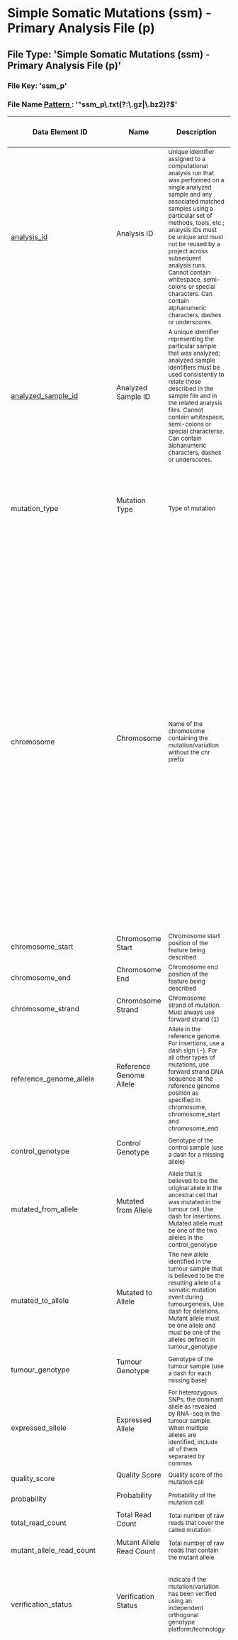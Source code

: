 <h1 class="title">
 Simple Somatic Mutations (ssm) - Primary Analysis File (p)
</h1>
<div id="content-group" class="content-group row nested " style="width:100%">
 <div id="content-group-inner" class="content-group-inner inner">
  <div id="content-region" class="content-region row nested">
   <div id="content-region-inner" class="content-region-inner inner">
    <a name="main-content-area" id="main-content-area">
    </a>
    <div id="content-inner" class="content-inner block">
     <div id="content-inner-inner" class="content-inner-inner inner">
      <div id="content-content" class="content-content">
       <div id="node-6286" class="node odd full-node node-type-book">
        <div class="inner">
         <div class="content clearfix">
          <div class="file-spec">
           <h2>
            <a name="Simple Somatic Mutations ssm - Primary Analysis File p">
            </a>
            File Type: &#39;Simple Somatic Mutations (ssm) - Primary Analysis File (p)&#39;
           </h2>
           <h3>
            File Key: &#39;ssm_p&#39;
           </h3>
           <h3>
            File Name
            <a href="http://docs.oracle.com/javase/6/docs/api/java/util/regex/Pattern.html#sum" target="_blank">
             Pattern
            </a>
            : &#39;^ssm_p\.txt(?:\.gz|\.bz2)?$&#39;
           </h3>
           <div class="preamble">
           </div>
           <table class="table table-condensed table-hover sortable">
            <thead>
             <tr>
              <th sortkey="0" value="Data Element ID">
               Data Element ID
              </th>
              <th sortkey="1" value="Name">
               Name
              </th>
              <th sortkey="2" value="Description">
               Description
              </th>
              <th sortkey="3" value="Data Type">
               Data Type
              </th>
              <th sortkey="4" value="CV Codes">
               CV Codes
              </th>
              <th sortkey="5" value="Required?">
               Required?
              </th>
              <th sortkey="6" value="N/A Code Valid?">
               N/A Code Valid?
              </th>
              <th sortkey="7" value="Controlled Access?">
               Controlled Access?
              </th>
              <th sortkey="8" value="Regexp">
               Regexp
              </th>
              <th sortkey="9" value="Example">
               Example
              </th>
             </tr>
            </thead>
            <tbody>
             <tr class="identifier-element success pbi-avoid">
              <td class="element-name" value="analysis_id">
               <a href="#ssm_p">
                analysis_id
               </a>
              </td>
              <td class="element-display-name" value="Analysis ID&lt;/p&gt;
&lt;p&gt;">
               Analysis ID
               <p>
               </p>
              </td>
              <td class="element-description" value="Unique identifier assigned to a computational analysis run that was performed on a single analyzed sample and any associated matched samples using a particular set of methods, tools, etc.; analysis IDs must be unique and must not be reused by a project across subsequent analysis runs. Cannot contain whitespace, semi-colons or special characters. Can contain alphanumeric characters, dashes or underscores.">
               <small>
                Unique identifier assigned to a computational analysis run that was performed on a single analyzed sample and any associated matched samples using a particular set of methods, tools, etc.; analysis IDs must be unique and must not be reused by a project across subsequent analysis runs. Cannot contain whitespace, semi-colons or special characters. Can contain alphanumeric characters, dashes or underscores.
               </small>
              </td>
              <td class="datatype text" value="TEXT">
               TEXT
              </td>
              <td class="codes na" value="N/A">
               N/A
              </td>
              <td class="bool istrue" value="Required">
               <span title="Data element requires a value" class="label label-success">
                Required
               </span>
              </td>
              <td class="bool isfalse" value="N/A Invalid">
               <span title="INVALID if value set to codes -888 (N/A) or -777 (Verified Unknown)" class="label label-important">
                N/A Invalid
               </span>
              </td>
              <td class="bool isfalse" value="Open Access">
               <span title="Open access data element" class="label label-success">
                Open Access
               </span>
              </td>
              <td class="element-regexp" value="^([\w+\-\_]+)$">
               <small>
                ^([\w+\-\_]+)$
               </small>
              </td>
              <td class="element-example" value="hnc_12 CCG_34_94583 BRCA47832-3239">
               <small>
                <ul>
                 <li>
                  hnc_12
                 </li>
                 <li>
                  CCG_34_94583
                 </li>
                 <li>
                  BRCA47832-3239
                 </li>
                </ul>
                <p>
                </p>
               </small>
              </td>
             </tr>
             <tr class="identifier-element success pbi-avoid">
              <td class="element-name" value="analyzed_sample_id">
               <a href="#sample">
                analyzed_sample_id
               </a>
              </td>
              <td class="element-display-name" value="Analyzed Sample ID&lt;/p&gt;
&lt;p&gt;">
               Analyzed Sample ID
               <p>
               </p>
              </td>
              <td class="element-description" value="A unique identifier representing the particular sample that was analyzed; analyzed sample identifiers must be used consistently to relate those described in the sample file and in the related analysis files. Cannot contain whitespace, semi-colons or special characterse. Can contain alphanumeric characters, dashes or underscores.">
               <small>
                A unique identifier representing the particular sample that was analyzed; analyzed sample identifiers must be used consistently to relate those described in the sample file and in the related analysis files. Cannot contain whitespace, semi-colons or special characterse. Can contain alphanumeric characters, dashes or underscores.
               </small>
              </td>
              <td class="datatype text" value="TEXT">
               TEXT
              </td>
              <td class="codes na" value="N/A">
               N/A
              </td>
              <td class="bool istrue" value="Required">
               <span title="Data element requires a value" class="label label-success">
                Required
               </span>
              </td>
              <td class="bool isfalse" value="N/A Invalid">
               <span title="INVALID if value set to codes -888 (N/A) or -777 (Verified Unknown)" class="label label-important">
                N/A Invalid
               </span>
              </td>
              <td class="bool isfalse" value="Open Access">
               <span title="Open access data element" class="label label-success">
                Open Access
               </span>
              </td>
              <td class="element-regexp" value="^([\w+\-\_]+)$">
               <small>
                ^([\w+\-\_]+)$
               </small>
              </td>
              <td class="element-example" value="hnc_12 CCG_34_94583 BRCA47832-3239">
               <small>
                <ul>
                 <li>
                  hnc_12
                 </li>
                 <li>
                  CCG_34_94583
                 </li>
                 <li>
                  BRCA47832-3239
                 </li>
                </ul>
                <p>
                </p>
               </small>
              </td>
             </tr>
             <tr class="required-element info pbi-avoid">
              <td class="element-name" value="mutation_type">
               mutation_type
              </td>
              <td class="element-display-name" value="Mutation Type&lt;/p&gt;
&lt;p&gt;">
               Mutation Type
               <p>
               </p>
              </td>
              <td class="element-description" value="Type of mutation">
               <small>
                Type of mutation
               </small>
              </td>
              <td class="datatype cv" value="CV">
               CV
              </td>
              <td class="codes inplace" value="[ssm_p.0.mutation_type.v1]1single base substitution2insertion of &lt;=200bp3deletion of &lt;=200bp4multiple base substitution (&gt;=2bp and &lt;=200bp)">
               <div class="link">
                <small>
                 [
                 <a href="#ssm_p.0.mutation_type.v1">
                  ssm_p.0.mutation_type.v1
                 </a>
                 ]
                </small>
               </div>
               <div class="list">
                <dl class="codes-list" title="ssm_p.0.mutation_type.v1">
                 <dt>
                  <small>
                   1
                  </small>
                 </dt>
                 <dd>
                  <small>
                   single base substitution
                  </small>
                 </dd>
                 <dt>
                  <small>
                   2
                  </small>
                 </dt>
                 <dd>
                  <small>
                   insertion of &lt;=200bp
                  </small>
                 </dd>
                 <dt>
                  <small>
                   3
                  </small>
                 </dt>
                 <dd>
                  <small>
                   deletion of &lt;=200bp
                  </small>
                 </dd>
                 <dt>
                  <small>
                   4
                  </small>
                 </dt>
                 <dd>
                  <small>
                   multiple base substitution (&gt;=2bp and &lt;=200bp)
                  </small>
                 </dd>
                </dl>
               </div>
              </td>
              <td class="bool istrue" value="Required">
               <span title="Data element requires a value" class="label label-success">
                Required
               </span>
              </td>
              <td class="bool isfalse" value="N/A Invalid">
               <span title="INVALID if value set to codes -888 (N/A) or -777 (Verified Unknown)" class="label label-important">
                N/A Invalid
               </span>
              </td>
              <td class="bool isfalse" value="Open Access">
               <span title="Open access data element" class="label label-success">
                Open Access
               </span>
              </td>
              <td class="element-regexp" value="">
               <small>
               </small>
              </td>
              <td class="element-example" value="">
               <small>
                <ul>
                </ul>
                <p>
                </p>
               </small>
              </td>
             </tr>
             <tr class="required-element info pbi-avoid">
              <td class="element-name" value="chromosome">
               chromosome
              </td>
              <td class="element-display-name" value="Chromosome&lt;/p&gt;
&lt;p&gt;">
               Chromosome
               <p>
               </p>
              </td>
              <td class="element-description" value="Name of the chromosome containing the mutation/variation without the chr prefix">
               <small>
                Name of the chromosome containing the mutation/variation without the chr prefix
               </small>
              </td>
              <td class="datatype cv" value="CV">
               CV
              </td>
              <td class="codes appendix" value="[GLOBAL.0.chromosome.v3]YYXXMTMT1122334455667788991010111112121313141415151616171718181919202021212222">
               <div class="link">
                <small>
                 [
                 <a href="#GLOBAL.0.chromosome.v3">
                  GLOBAL.0.chromosome.v3
                 </a>
                 ]
                </small>
               </div>
               <div class="list">
                <dl class="codes-list" title="GLOBAL.0.chromosome.v3">
                 <dt>
                  <small>
                   Y
                  </small>
                 </dt>
                 <dd>
                  <small>
                   Y
                  </small>
                 </dd>
                 <dt>
                  <small>
                   X
                  </small>
                 </dt>
                 <dd>
                  <small>
                   X
                  </small>
                 </dd>
                 <dt>
                  <small>
                   MT
                  </small>
                 </dt>
                 <dd>
                  <small>
                   MT
                  </small>
                 </dd>
                 <dt>
                  <small>
                   1
                  </small>
                 </dt>
                 <dd>
                  <small>
                   1
                  </small>
                 </dd>
                 <dt>
                  <small>
                   2
                  </small>
                 </dt>
                 <dd>
                  <small>
                   2
                  </small>
                 </dd>
                 <dt>
                  <small>
                   3
                  </small>
                 </dt>
                 <dd>
                  <small>
                   3
                  </small>
                 </dd>
                 <dt>
                  <small>
                   4
                  </small>
                 </dt>
                 <dd>
                  <small>
                   4
                  </small>
                 </dd>
                 <dt>
                  <small>
                   5
                  </small>
                 </dt>
                 <dd>
                  <small>
                   5
                  </small>
                 </dd>
                 <dt>
                  <small>
                   6
                  </small>
                 </dt>
                 <dd>
                  <small>
                   6
                  </small>
                 </dd>
                 <dt>
                  <small>
                   7
                  </small>
                 </dt>
                 <dd>
                  <small>
                   7
                  </small>
                 </dd>
                 <dt>
                  <small>
                   8
                  </small>
                 </dt>
                 <dd>
                  <small>
                   8
                  </small>
                 </dd>
                 <dt>
                  <small>
                   9
                  </small>
                 </dt>
                 <dd>
                  <small>
                   9
                  </small>
                 </dd>
                 <dt>
                  <small>
                   10
                  </small>
                 </dt>
                 <dd>
                  <small>
                   10
                  </small>
                 </dd>
                 <dt>
                  <small>
                   11
                  </small>
                 </dt>
                 <dd>
                  <small>
                   11
                  </small>
                 </dd>
                 <dt>
                  <small>
                   12
                  </small>
                 </dt>
                 <dd>
                  <small>
                   12
                  </small>
                 </dd>
                 <dt>
                  <small>
                   13
                  </small>
                 </dt>
                 <dd>
                  <small>
                   13
                  </small>
                 </dd>
                 <dt>
                  <small>
                   14
                  </small>
                 </dt>
                 <dd>
                  <small>
                   14
                  </small>
                 </dd>
                 <dt>
                  <small>
                   15
                  </small>
                 </dt>
                 <dd>
                  <small>
                   15
                  </small>
                 </dd>
                 <dt>
                  <small>
                   16
                  </small>
                 </dt>
                 <dd>
                  <small>
                   16
                  </small>
                 </dd>
                 <dt>
                  <small>
                   17
                  </small>
                 </dt>
                 <dd>
                  <small>
                   17
                  </small>
                 </dd>
                 <dt>
                  <small>
                   18
                  </small>
                 </dt>
                 <dd>
                  <small>
                   18
                  </small>
                 </dd>
                 <dt>
                  <small>
                   19
                  </small>
                 </dt>
                 <dd>
                  <small>
                   19
                  </small>
                 </dd>
                 <dt>
                  <small>
                   20
                  </small>
                 </dt>
                 <dd>
                  <small>
                   20
                  </small>
                 </dd>
                 <dt>
                  <small>
                   21
                  </small>
                 </dt>
                 <dd>
                  <small>
                   21
                  </small>
                 </dd>
                 <dt>
                  <small>
                   22
                  </small>
                 </dt>
                 <dd>
                  <small>
                   22
                  </small>
                 </dd>
                </dl>
               </div>
              </td>
              <td class="bool istrue" value="Required">
               <span title="Data element requires a value" class="label label-success">
                Required
               </span>
              </td>
              <td class="bool isfalse" value="N/A Invalid">
               <span title="INVALID if value set to codes -888 (N/A) or -777 (Verified Unknown)" class="label label-important">
                N/A Invalid
               </span>
              </td>
              <td class="bool isfalse" value="Open Access">
               <span title="Open access data element" class="label label-success">
                Open Access
               </span>
              </td>
              <td class="element-regexp" value="">
               <small>
               </small>
              </td>
              <td class="element-example" value="">
               <small>
                <ul>
                </ul>
                <p>
                </p>
               </small>
              </td>
             </tr>
             <tr class="required-element info pbi-avoid">
              <td class="element-name" value="chromosome_start">
               chromosome_start
              </td>
              <td class="element-display-name" value="Chromosome Start&lt;/p&gt;
&lt;p&gt;">
               Chromosome Start
               <p>
               </p>
              </td>
              <td class="element-description" value="Chromosome start position of the feature being described">
               <small>
                Chromosome start position of the feature being described
               </small>
              </td>
              <td class="datatype integer" value="INTEGER">
               INTEGER
              </td>
              <td class="codes na" value="N/A">
               N/A
              </td>
              <td class="bool istrue" value="Required">
               <span title="Data element requires a value" class="label label-success">
                Required
               </span>
              </td>
              <td class="bool isfalse" value="N/A Invalid">
               <span title="INVALID if value set to codes -888 (N/A) or -777 (Verified Unknown)" class="label label-important">
                N/A Invalid
               </span>
              </td>
              <td class="bool isfalse" value="Open Access">
               <span title="Open access data element" class="label label-success">
                Open Access
               </span>
              </td>
              <td class="element-regexp" value="^(\d+)$">
               <small>
                ^(\d+)$
               </small>
              </td>
              <td class="element-example" value="405343492">
               <small>
                <ul>
                 <li>
                  405343492
                 </li>
                </ul>
                <p>
                </p>
               </small>
              </td>
             </tr>
             <tr class="required-element info pbi-avoid">
              <td class="element-name" value="chromosome_end">
               chromosome_end
              </td>
              <td class="element-display-name" value="Chromosome End&lt;/p&gt;
&lt;p&gt;">
               Chromosome End
               <p>
               </p>
              </td>
              <td class="element-description" value="Chromosome end position of the feature being described">
               <small>
                Chromosome end position of the feature being described
               </small>
              </td>
              <td class="datatype integer" value="INTEGER">
               INTEGER
              </td>
              <td class="codes na" value="N/A">
               N/A
              </td>
              <td class="bool istrue" value="Required">
               <span title="Data element requires a value" class="label label-success">
                Required
               </span>
              </td>
              <td class="bool isfalse" value="N/A Invalid">
               <span title="INVALID if value set to codes -888 (N/A) or -777 (Verified Unknown)" class="label label-important">
                N/A Invalid
               </span>
              </td>
              <td class="bool isfalse" value="Open Access">
               <span title="Open access data element" class="label label-success">
                Open Access
               </span>
              </td>
              <td class="element-regexp" value="^(\d+)$">
               <small>
                ^(\d+)$
               </small>
              </td>
              <td class="element-example" value="405343499">
               <small>
                <ul>
                 <li>
                  405343499
                 </li>
                </ul>
                <p>
                </p>
               </small>
              </td>
             </tr>
             <tr class="required-element info pbi-avoid">
              <td class="element-name" value="chromosome_strand">
               chromosome_strand
              </td>
              <td class="element-display-name" value="Chromosome Strand&lt;/p&gt;
&lt;p&gt;">
               Chromosome Strand
               <p>
               </p>
              </td>
              <td class="element-description" value="Chromosome strand of mutation. Must always use forward strand (1)">
               <small>
                Chromosome strand of mutation. Must always use forward strand (1)
               </small>
              </td>
              <td class="datatype integer" value="INTEGER">
               INTEGER
              </td>
              <td class="codes na" value="N/A">
               N/A
              </td>
              <td class="bool istrue" value="Required">
               <span title="Data element requires a value" class="label label-success">
                Required
               </span>
              </td>
              <td class="bool isfalse" value="N/A Invalid">
               <span title="INVALID if value set to codes -888 (N/A) or -777 (Verified Unknown)" class="label label-important">
                N/A Invalid
               </span>
              </td>
              <td class="bool isfalse" value="Open Access">
               <span title="Open access data element" class="label label-success">
                Open Access
               </span>
              </td>
              <td class="element-regexp" value="^(1)$">
               <small>
                ^(1)$
               </small>
              </td>
              <td class="element-example" value="1">
               <small>
                <ul>
                 <li>
                  1
                 </li>
                </ul>
                <p>
                </p>
               </small>
              </td>
             </tr>
             <tr class="required-element info pbi-avoid">
              <td class="element-name" value="reference_genome_allele">
               reference_genome_allele
              </td>
              <td class="element-display-name" value="Reference Genome Allele&lt;/p&gt;
&lt;p&gt;">
               Reference Genome Allele
               <p>
               </p>
              </td>
              <td class="element-description" value="Allele in the reference genome. For insertions, use a dash sign (-). For all other types of mutations, use forward strand DNA sequence at the reference genome position as specified in chromosome, chromosome_start and chromosome_end">
               <small>
                Allele in the reference genome. For insertions, use a dash sign (-). For all other types of mutations, use forward strand DNA sequence at the reference genome position as specified in chromosome, chromosome_start and chromosome_end
               </small>
              </td>
              <td class="datatype text" value="TEXT">
               TEXT
              </td>
              <td class="codes na" value="N/A">
               N/A
              </td>
              <td class="bool istrue" value="Required">
               <span title="Data element requires a value" class="label label-success">
                Required
               </span>
              </td>
              <td class="bool isfalse" value="N/A Invalid">
               <span title="INVALID if value set to codes -888 (N/A) or -777 (Verified Unknown)" class="label label-important">
                N/A Invalid
               </span>
              </td>
              <td class="bool isfalse" value="Open Access">
               <span title="Open access data element" class="label label-success">
                Open Access
               </span>
              </td>
              <td class="element-regexp" value="(?iu)^([ATGC\-]+$){1,200}">
               <small>
                (?iu)^([ATGC\-]+$){1,200}
               </small>
              </td>
              <td class="element-example" value="GA - TCTT">
               <small>
                <ul>
                 <li>
                  GA
                 </li>
                 <li>
                  -
                 </li>
                 <li>
                  TCTT
                 </li>
                </ul>
                <p>
                </p>
               </small>
              </td>
             </tr>
             <tr class="required-element info pbi-avoid">
              <td class="element-name" value="control_genotype">
               control_genotype
              </td>
              <td class="element-display-name" value="Control Genotype&lt;/p&gt;
&lt;p&gt;">
               Control Genotype
               <p>
               </p>
              </td>
              <td class="element-description" value="Genotype of the control sample (use a dash for a missing allele)">
               <small>
                Genotype of the control sample (use a dash for a missing allele)
               </small>
              </td>
              <td class="datatype text" value="TEXT">
               TEXT
              </td>
              <td class="codes na" value="N/A">
               N/A
              </td>
              <td class="bool istrue" value="Required">
               <span title="Data element requires a value" class="label label-success">
                Required
               </span>
              </td>
              <td class="bool isfalse" value="N/A Invalid">
               <span title="INVALID if value set to codes -888 (N/A) or -777 (Verified Unknown)" class="label label-important">
                N/A Invalid
               </span>
              </td>
              <td class="bool istrue" value="Controlled">
               <span title="Controlled access data element" class="label label-important">
                Controlled
               </span>
              </td>
              <td class="element-regexp" value="(?iu)^([ATGC\-]+/[ATGC\-]+)$">
               <small>
                (?iu)^([ATGC\-]+/[ATGC\-]+)$
               </small>
              </td>
              <td class="element-example" value="GA/GA -/- TCTT/TCTT">
               <small>
                <ul>
                 <li>
                  GA/GA
                 </li>
                 <li>
                  -/-
                 </li>
                 <li>
                  TCTT/TCTT
                 </li>
                </ul>
                <p>
                </p>
               </small>
              </td>
             </tr>
             <tr class="required-element info pbi-avoid">
              <td class="element-name" value="mutated_from_allele">
               mutated_from_allele
              </td>
              <td class="element-display-name" value="Mutated from Allele&lt;/p&gt;
&lt;p&gt;">
               Mutated from Allele
               <p>
               </p>
              </td>
              <td class="element-description" value="Allele that is believed to be the original allele in the ancestral cell that was mutated in the tumour cell. Use dash for insertions. Mutated allele must be one of the two alleles in the control_genotype">
               <small>
                Allele that is believed to be the original allele in the ancestral cell that was mutated in the tumour cell. Use dash for insertions. Mutated allele must be one of the two alleles in the control_genotype
               </small>
              </td>
              <td class="datatype text" value="TEXT">
               TEXT
              </td>
              <td class="codes na" value="N/A">
               N/A
              </td>
              <td class="bool istrue" value="Required">
               <span title="Data element requires a value" class="label label-success">
                Required
               </span>
              </td>
              <td class="bool isfalse" value="N/A Invalid">
               <span title="INVALID if value set to codes -888 (N/A) or -777 (Verified Unknown)" class="label label-important">
                N/A Invalid
               </span>
              </td>
              <td class="bool istrue" value="Controlled">
               <span title="Controlled access data element" class="label label-important">
                Controlled
               </span>
              </td>
              <td class="element-regexp" value="(?iu)^([ATGC\-]+$){1,200}">
               <small>
                (?iu)^([ATGC\-]+$){1,200}
               </small>
              </td>
              <td class="element-example" value="GA - TCTT">
               <small>
                <ul>
                 <li>
                  GA
                 </li>
                 <li>
                  -
                 </li>
                 <li>
                  TCTT
                 </li>
                </ul>
                <p>
                </p>
               </small>
              </td>
             </tr>
             <tr class="required-element info pbi-avoid">
              <td class="element-name" value="mutated_to_allele">
               mutated_to_allele
              </td>
              <td class="element-display-name" value="Mutated to Allele&lt;/p&gt;
&lt;p&gt;">
               Mutated to Allele
               <p>
               </p>
              </td>
              <td class="element-description" value="The new allele identified in the tumour sample that is believed to be the resulting allele of a somatic mutation event during tumourgenesis. Use dash for deletions. Mutant allele must be one allele and must be one of the alleles defined in tumour_genotype">
               <small>
                The new allele identified in the tumour sample that is believed to be the resulting allele of a somatic mutation event during tumourgenesis. Use dash for deletions. Mutant allele must be one allele and must be one of the alleles defined in tumour_genotype
               </small>
              </td>
              <td class="datatype text" value="TEXT">
               TEXT
              </td>
              <td class="codes na" value="N/A">
               N/A
              </td>
              <td class="bool istrue" value="Required">
               <span title="Data element requires a value" class="label label-success">
                Required
               </span>
              </td>
              <td class="bool isfalse" value="N/A Invalid">
               <span title="INVALID if value set to codes -888 (N/A) or -777 (Verified Unknown)" class="label label-important">
                N/A Invalid
               </span>
              </td>
              <td class="bool isfalse" value="Open Access">
               <span title="Open access data element" class="label label-success">
                Open Access
               </span>
              </td>
              <td class="element-regexp" value="(?iu)^([ATGC\-]+$){1,200}">
               <small>
                (?iu)^([ATGC\-]+$){1,200}
               </small>
              </td>
              <td class="element-example" value="- T">
               <small>
                <ul>
                 <li>
                  -
                 </li>
                 <li>
                  T
                 </li>
                </ul>
                <p>
                </p>
               </small>
              </td>
             </tr>
             <tr class="required-element info pbi-avoid">
              <td class="element-name" value="tumour_genotype">
               tumour_genotype
              </td>
              <td class="element-display-name" value="Tumour Genotype&lt;/p&gt;
&lt;p&gt;">
               Tumour Genotype
               <p>
               </p>
              </td>
              <td class="element-description" value="Genotype of the tumour sample (use a dash for each missing base)">
               <small>
                Genotype of the tumour sample (use a dash for each missing base)
               </small>
              </td>
              <td class="datatype text" value="TEXT">
               TEXT
              </td>
              <td class="codes na" value="N/A">
               N/A
              </td>
              <td class="bool istrue" value="Required">
               <span title="Data element requires a value" class="label label-success">
                Required
               </span>
              </td>
              <td class="bool isfalse" value="N/A Invalid">
               <span title="INVALID if value set to codes -888 (N/A) or -777 (Verified Unknown)" class="label label-important">
                N/A Invalid
               </span>
              </td>
              <td class="bool istrue" value="Controlled">
               <span title="Controlled access data element" class="label label-important">
                Controlled
               </span>
              </td>
              <td class="element-regexp" value="(?iu)^([ATGC\-]+/[ATGC\-]+(([/{1}][ATGC\-]+){0,2})?+)$">
               <small>
                (?iu)^([ATGC\-]+/[ATGC\-]+(([/{1}][ATGC\-]+){0,2})?+)$
               </small>
              </td>
              <td class="element-example" value="GA/- -/T TCTT/-">
               <small>
                <ul>
                 <li>
                  GA/-
                 </li>
                 <li>
                  -/T
                 </li>
                 <li>
                  TCTT/-
                 </li>
                </ul>
                <p>
                </p>
               </small>
              </td>
             </tr>
             <tr class="required-element info pbi-avoid">
              <td class="element-name" value="expressed_allele">
               expressed_allele
              </td>
              <td class="element-display-name" value="Expressed Allele&lt;/p&gt;
&lt;p&gt;">
               Expressed Allele
               <p>
               </p>
              </td>
              <td class="element-description" value="For heterozygous SNPs, the dominant allele as revealed by RNA-seq in the tumour sample. When multiple alleles are identified, include all of them separated by commas">
               <small>
                For heterozygous SNPs, the dominant allele as revealed by RNA-seq in the tumour sample. When multiple alleles are identified, include all of them separated by commas
               </small>
              </td>
              <td class="datatype text" value="TEXT">
               TEXT
              </td>
              <td class="codes na" value="N/A">
               N/A
              </td>
              <td class="bool istrue" value="Required">
               <span title="Data element requires a value" class="label label-success">
                Required
               </span>
              </td>
              <td class="bool istrue" value="N/A Valid">
               <span title="VALID if value set to codes -888 (N/A) or -777 (Verified Unknown)" class="label label-success">
                N/A Valid
               </span>
              </td>
              <td class="bool istrue" value="Controlled">
               <span title="Controlled access data element" class="label label-important">
                Controlled
               </span>
              </td>
              <td class="element-regexp" value="(?iu)^([ATGC\-]+(([,{1}][ATGC\-]+){1,3})?+)$">
               <small>
                (?iu)^([ATGC\-]+(([,{1}][ATGC\-]+){1,3})?+)$
               </small>
              </td>
              <td class="element-example" value="ACGT">
               <small>
                <ul>
                 <li>
                  AC
                 </li>
                 <li>
                  GT
                 </li>
                </ul>
                <p>
                </p>
               </small>
              </td>
             </tr>
             <tr class="optional-element pbi-avoid">
              <td class="element-name" value="quality_score">
               quality_score
              </td>
              <td class="element-display-name" value="Quality Score&lt;/p&gt;
&lt;p&gt;">
               Quality Score
               <p>
               </p>
              </td>
              <td class="element-description" value="Quality score of the mutation call">
               <small>
                Quality score of the mutation call
               </small>
              </td>
              <td class="datatype decimal" value="DECIMAL">
               DECIMAL
              </td>
              <td class="codes na" value="N/A">
               N/A
              </td>
              <td class="bool isfalse" value="Optional">
               <span title="Value optional, VALID if value is set to NULL code -999" class="label">
                Optional
               </span>
              </td>
              <td class="bool isna" value="">
               <span class="label">
               </span>
              </td>
              <td class="bool isfalse" value="Open Access">
               <span title="Open access data element" class="label label-success">
                Open Access
               </span>
              </td>
              <td class="element-regexp" value="">
               <small>
               </small>
              </td>
              <td class="element-example" value="">
               <small>
                <ul>
                </ul>
                <p>
                </p>
               </small>
              </td>
             </tr>
             <tr class="optional-element pbi-avoid">
              <td class="element-name" value="probability">
               probability
              </td>
              <td class="element-display-name" value="Probability&lt;/p&gt;
&lt;p&gt;">
               Probability
               <p>
               </p>
              </td>
              <td class="element-description" value="Probability of the mutation call">
               <small>
                Probability of the mutation call
               </small>
              </td>
              <td class="datatype decimal" value="DECIMAL">
               DECIMAL
              </td>
              <td class="codes na" value="N/A">
               N/A
              </td>
              <td class="bool isfalse" value="Optional">
               <span title="Value optional, VALID if value is set to NULL code -999" class="label">
                Optional
               </span>
              </td>
              <td class="bool isna" value="">
               <span class="label">
               </span>
              </td>
              <td class="bool isfalse" value="Open Access">
               <span title="Open access data element" class="label label-success">
                Open Access
               </span>
              </td>
              <td class="element-regexp" value="">
               <small>
               </small>
              </td>
              <td class="element-example" value="">
               <small>
                <ul>
                </ul>
                <p>
                </p>
               </small>
              </td>
             </tr>
             <tr class="required-element info pbi-avoid">
              <td class="element-name" value="total_read_count">
               total_read_count
              </td>
              <td class="element-display-name" value="Total Read Count&lt;/p&gt;
&lt;p&gt;">
               Total Read Count
               <p>
               </p>
              </td>
              <td class="element-description" value="Total number of raw reads that cover the called mutation">
               <small>
                Total number of raw reads that cover the called mutation
               </small>
              </td>
              <td class="datatype integer" value="INTEGER">
               INTEGER
              </td>
              <td class="codes na" value="N/A">
               N/A
              </td>
              <td class="bool istrue" value="Required">
               <span title="Data element requires a value" class="label label-success">
                Required
               </span>
              </td>
              <td class="bool isfalse" value="N/A Invalid">
               <span title="INVALID if value set to codes -888 (N/A) or -777 (Verified Unknown)" class="label label-important">
                N/A Invalid
               </span>
              </td>
              <td class="bool isfalse" value="Open Access">
               <span title="Open access data element" class="label label-success">
                Open Access
               </span>
              </td>
              <td class="element-regexp" value="">
               <small>
               </small>
              </td>
              <td class="element-example" value="">
               <small>
                <ul>
                </ul>
                <p>
                </p>
               </small>
              </td>
             </tr>
             <tr class="required-element info pbi-avoid">
              <td class="element-name" value="mutant_allele_read_count">
               mutant_allele_read_count
              </td>
              <td class="element-display-name" value="Mutant Allele Read Count&lt;/p&gt;
&lt;p&gt;">
               Mutant Allele Read Count
               <p>
               </p>
              </td>
              <td class="element-description" value="Total number of raw reads that contain the mutant allele">
               <small>
                Total number of raw reads that contain the mutant allele
               </small>
              </td>
              <td class="datatype integer" value="INTEGER">
               INTEGER
              </td>
              <td class="codes na" value="N/A">
               N/A
              </td>
              <td class="bool istrue" value="Required">
               <span title="Data element requires a value" class="label label-success">
                Required
               </span>
              </td>
              <td class="bool isfalse" value="N/A Invalid">
               <span title="INVALID if value set to codes -888 (N/A) or -777 (Verified Unknown)" class="label label-important">
                N/A Invalid
               </span>
              </td>
              <td class="bool isfalse" value="Open Access">
               <span title="Open access data element" class="label label-success">
                Open Access
               </span>
              </td>
              <td class="element-regexp" value="">
               <small>
               </small>
              </td>
              <td class="element-example" value="">
               <small>
                <ul>
                </ul>
                <p>
                </p>
               </small>
              </td>
             </tr>
             <tr class="required-element info pbi-avoid">
              <td class="element-name" value="verification_status">
               verification_status
              </td>
              <td class="element-display-name" value="Verification Status&lt;/p&gt;
&lt;p&gt;">
               Verification Status
               <p>
               </p>
              </td>
              <td class="element-description" value="Indicate if the mutation/variation has been verified using an independent orthogonal genotype platform/technology">
               <small>
                Indicate if the mutation/variation has been verified using an independent orthogonal genotype platform/technology
               </small>
              </td>
              <td class="datatype cv" value="CV">
               CV
              </td>
              <td class="codes inplace" value="[GLOBAL.0.verification_status.v2]1tested and verified2not tested3tested and verified to be false4tested and inconclusive">
               <div class="link">
                <small>
                 [
                 <a href="#GLOBAL.0.verification_status.v2">
                  GLOBAL.0.verification_status.v2
                 </a>
                 ]
                </small>
               </div>
               <div class="list">
                <dl class="codes-list" title="GLOBAL.0.verification_status.v2">
                 <dt>
                  <small>
                   1
                  </small>
                 </dt>
                 <dd>
                  <small>
                   tested and verified
                  </small>
                 </dd>
                 <dt>
                  <small>
                   2
                  </small>
                 </dt>
                 <dd>
                  <small>
                   not tested
                  </small>
                 </dd>
                 <dt>
                  <small>
                   3
                  </small>
                 </dt>
                 <dd>
                  <small>
                   tested and verified to be false
                  </small>
                 </dd>
                 <dt>
                  <small>
                   4
                  </small>
                 </dt>
                 <dd>
                  <small>
                   tested and inconclusive
                  </small>
                 </dd>
                </dl>
               </div>
              </td>
              <td class="bool istrue" value="Required">
               <span title="Data element requires a value" class="label label-success">
                Required
               </span>
              </td>
              <td class="bool isfalse" value="N/A Invalid">
               <span title="INVALID if value set to codes -888 (N/A) or -777 (Verified Unknown)" class="label label-important">
                N/A Invalid
               </span>
              </td>
              <td class="bool isfalse" value="Open Access">
               <span title="Open access data element" class="label label-success">
                Open Access
               </span>
              </td>
              <td class="element-regexp" value="">
               <small>
               </small>
              </td>
              <td class="element-example" value="">
               <small>
                <ul>
                </ul>
                <p>
                </p>
               </small>
              </td>
             </tr>
             <tr class="required-element info pbi-avoid">
              <td class="element-name" value="verification_platform">
               verification_platform
              </td>
              <td class="element-display-name" value="Verification Platform&lt;/p&gt;
&lt;p&gt;">
               Verification Platform
               <p>
               </p>
              </td>
              <td class="element-description" value="Identifier of orthogonal platform or technology used to confirm that the mutation/variant is true; identifier should be taken from controlled vocabulary list of platforms recognized by the DCC and should directly correspond to the particular technology (including version) used. If no appropriate term exists for a given platform, please contact the DCC to request an addition to the CV terms.">
               <small>
                Identifier of orthogonal platform or technology used to confirm that the mutation/variant is true; identifier should be taken from controlled vocabulary list of platforms recognized by the DCC and should directly correspond to the particular technology (including version) used. If no appropriate term exists for a given platform, please contact the DCC to request an addition to the CV terms.
               </small>
              </td>
              <td class="datatype cv" value="CV">
               CV
              </td>
              <td class="codes appendix" value="[GLOBAL.0.platform.v1]1PCR2qPCR3capillary sequencing4SOLiD sequencing5Illumina GA sequencing6454 sequencing7Helicos sequencing8Affymetrix Genome-Wide Human SNP Array 6.09Affymetrix Genome-Wide Human SNP Array 5.010Affymetrix Mapping 100K Array Set11Affymetrix Mapping 500K Array Set12Affymetrix Mapping 10K 2.0 Array Set13Affymetrix EMET Plus Premier Pack14Agilent Whole Human Genome Oligo Microarray Kit15Agilent Human Genome 244A16Agilent Human Genome 105A17Agilent Human CNV Association 2x105K18Agilent Human Genome 44K19Agilent Human CGH 1x1M20Agilent Human CGH 2x400K21Agilent Human CGH 4x180K22Agilent Human CGH 8x60K23Agilent Human CNV 2x400K24Agilent Human miRNA Microarray Kit (v2)25Agilent Human CpG Island Microarray Kit26Agilent Human Promoter ChIP-on-chip Microarray Set27Agilent Human SpliceArray28Illumina human1m-duo29Illumina human660w-quad30Illumina humancytosnp-1231Illumina human510s-duo32Illumina humanmethylation2733Illumina goldengate methylation34Illumina HumanHT-12 v4.0 beadchip35Illumina HumanWG-6 v3.0 beadchip36Illumina HumanRef-8 v3.0 beadchip37Illumina microRNA Expression Profiling Panel38Illumina humanht-1639Illumina humanht-1740Nimblegen Human CGH 3x720 Whole-Genome v3.0 Array41Nimblegen Human CGH 2.1M Whole-Genome v2.0D Array42Nimblegen Gene Expression 385K43Nimblegen Gene Expression 4x72K44Nimblegen Gene Expression 12x135K45Nimblegen Human Methylation 2.1M Whole-Genome sets46Nimblegen Human Methylation 385K Whole-Genome sets47Nimblegen CGS48Illumina Human1M OmniQuad chip49PCR and capillary sequencing50Custom-designed gene expression array51Affymetrix HT Human Genome U133A Array Plate Set52Agilent 244K Custom Gene Expression G4502A-07-153Agilent 244K Custom Gene Expression G4502A-07-254Agilent 244K Custom Gene Expression G4502A-07-355Agilent Human Genome CGH Custom Microaary 2x415K56Affymetrix Human U133 Plus PM57Affymetrix Human U133 Plus 2.058Affymetrix Human Exon 1.0 ST59Almac Human CRC60Illumina HiSeq61Affymetrix Human MIP 330K62Affymetrix Human Gene 1.0 ST63Illumina Human Omni1-Quad beadchip64Sequenom MassARRAY65Custom-designed cDNA array66Illumina HumanHap55067Ion Torrent PGM68Illumina GoldenGate Methylation Cancer Panel I69Illumina Infinium HumanMethylation45070Agilent 8 x 15K Human miRNA-specific microarray71M.D. Anderson Reverse Phase Protein Array Core72Microsatellite Instability Analysis73Agilent 244K Custom Gene Expression G4502A-0774Illumina HumanCNV370-Duo v1.0 BeadChip75Illumina HumanOmniExpress BeadChip76PacBio RS sequencing77Affymetrix OncoScan FFPE Express 2.078Illumina MiSeq Personal Sequencer79Affymetrix Human Genome U219 Array Plate80HumanOmni2.5-8 BeadChip Kit">
               <div class="link">
                <small>
                 [
                 <a href="#GLOBAL.0.platform.v1">
                  GLOBAL.0.platform.v1
                 </a>
                 ]
                </small>
               </div>
               <div class="list">
                <dl class="codes-list" title="GLOBAL.0.platform.v1">
                 <dt>
                  <small>
                   1
                  </small>
                 </dt>
                 <dd>
                  <small>
                   PCR
                  </small>
                 </dd>
                 <dt>
                  <small>
                   2
                  </small>
                 </dt>
                 <dd>
                  <small>
                   qPCR
                  </small>
                 </dd>
                 <dt>
                  <small>
                   3
                  </small>
                 </dt>
                 <dd>
                  <small>
                   capillary sequencing
                  </small>
                 </dd>
                 <dt>
                  <small>
                   4
                  </small>
                 </dt>
                 <dd>
                  <small>
                   SOLiD sequencing
                  </small>
                 </dd>
                 <dt>
                  <small>
                   5
                  </small>
                 </dt>
                 <dd>
                  <small>
                   Illumina GA sequencing
                  </small>
                 </dd>
                 <dt>
                  <small>
                   6
                  </small>
                 </dt>
                 <dd>
                  <small>
                   454 sequencing
                  </small>
                 </dd>
                 <dt>
                  <small>
                   7
                  </small>
                 </dt>
                 <dd>
                  <small>
                   Helicos sequencing
                  </small>
                 </dd>
                 <dt>
                  <small>
                   8
                  </small>
                 </dt>
                 <dd>
                  <small>
                   Affymetrix Genome-Wide Human SNP Array 6.0
                  </small>
                 </dd>
                 <dt>
                  <small>
                   9
                  </small>
                 </dt>
                 <dd>
                  <small>
                   Affymetrix Genome-Wide Human SNP Array 5.0
                  </small>
                 </dd>
                 <dt>
                  <small>
                   10
                  </small>
                 </dt>
                 <dd>
                  <small>
                   Affymetrix Mapping 100K Array Set
                  </small>
                 </dd>
                 <dt>
                  <small>
                   11
                  </small>
                 </dt>
                 <dd>
                  <small>
                   Affymetrix Mapping 500K Array Set
                  </small>
                 </dd>
                 <dt>
                  <small>
                   12
                  </small>
                 </dt>
                 <dd>
                  <small>
                   Affymetrix Mapping 10K 2.0 Array Set
                  </small>
                 </dd>
                 <dt>
                  <small>
                   13
                  </small>
                 </dt>
                 <dd>
                  <small>
                   Affymetrix EMET Plus Premier Pack
                  </small>
                 </dd>
                 <dt>
                  <small>
                   14
                  </small>
                 </dt>
                 <dd>
                  <small>
                   Agilent Whole Human Genome Oligo Microarray Kit
                  </small>
                 </dd>
                 <dt>
                  <small>
                   15
                  </small>
                 </dt>
                 <dd>
                  <small>
                   Agilent Human Genome 244A
                  </small>
                 </dd>
                 <dt>
                  <small>
                   16
                  </small>
                 </dt>
                 <dd>
                  <small>
                   Agilent Human Genome 105A
                  </small>
                 </dd>
                 <dt>
                  <small>
                   17
                  </small>
                 </dt>
                 <dd>
                  <small>
                   Agilent Human CNV Association 2x105K
                  </small>
                 </dd>
                 <dt>
                  <small>
                   18
                  </small>
                 </dt>
                 <dd>
                  <small>
                   Agilent Human Genome 44K
                  </small>
                 </dd>
                 <dt>
                  <small>
                   19
                  </small>
                 </dt>
                 <dd>
                  <small>
                   Agilent Human CGH 1x1M
                  </small>
                 </dd>
                 <dt>
                  <small>
                   20
                  </small>
                 </dt>
                 <dd>
                  <small>
                   Agilent Human CGH 2x400K
                  </small>
                 </dd>
                 <dt>
                  <small>
                   21
                  </small>
                 </dt>
                 <dd>
                  <small>
                   Agilent Human CGH 4x180K
                  </small>
                 </dd>
                 <dt>
                  <small>
                   22
                  </small>
                 </dt>
                 <dd>
                  <small>
                   Agilent Human CGH 8x60K
                  </small>
                 </dd>
                 <dt>
                  <small>
                   23
                  </small>
                 </dt>
                 <dd>
                  <small>
                   Agilent Human CNV 2x400K
                  </small>
                 </dd>
                 <dt>
                  <small>
                   24
                  </small>
                 </dt>
                 <dd>
                  <small>
                   Agilent Human miRNA Microarray Kit (v2)
                  </small>
                 </dd>
                 <dt>
                  <small>
                   25
                  </small>
                 </dt>
                 <dd>
                  <small>
                   Agilent Human CpG Island Microarray Kit
                  </small>
                 </dd>
                 <dt>
                  <small>
                   26
                  </small>
                 </dt>
                 <dd>
                  <small>
                   Agilent Human Promoter ChIP-on-chip Microarray Set
                  </small>
                 </dd>
                 <dt>
                  <small>
                   27
                  </small>
                 </dt>
                 <dd>
                  <small>
                   Agilent Human SpliceArray
                  </small>
                 </dd>
                 <dt>
                  <small>
                   28
                  </small>
                 </dt>
                 <dd>
                  <small>
                   Illumina human1m-duo
                  </small>
                 </dd>
                 <dt>
                  <small>
                   29
                  </small>
                 </dt>
                 <dd>
                  <small>
                   Illumina human660w-quad
                  </small>
                 </dd>
                 <dt>
                  <small>
                   30
                  </small>
                 </dt>
                 <dd>
                  <small>
                   Illumina humancytosnp-12
                  </small>
                 </dd>
                 <dt>
                  <small>
                   31
                  </small>
                 </dt>
                 <dd>
                  <small>
                   Illumina human510s-duo
                  </small>
                 </dd>
                 <dt>
                  <small>
                   32
                  </small>
                 </dt>
                 <dd>
                  <small>
                   Illumina humanmethylation27
                  </small>
                 </dd>
                 <dt>
                  <small>
                   33
                  </small>
                 </dt>
                 <dd>
                  <small>
                   Illumina goldengate methylation
                  </small>
                 </dd>
                 <dt>
                  <small>
                   34
                  </small>
                 </dt>
                 <dd>
                  <small>
                   Illumina HumanHT-12 v4.0 beadchip
                  </small>
                 </dd>
                 <dt>
                  <small>
                   35
                  </small>
                 </dt>
                 <dd>
                  <small>
                   Illumina HumanWG-6 v3.0 beadchip
                  </small>
                 </dd>
                 <dt>
                  <small>
                   36
                  </small>
                 </dt>
                 <dd>
                  <small>
                   Illumina HumanRef-8 v3.0 beadchip
                  </small>
                 </dd>
                 <dt>
                  <small>
                   37
                  </small>
                 </dt>
                 <dd>
                  <small>
                   Illumina microRNA Expression Profiling Panel
                  </small>
                 </dd>
                 <dt>
                  <small>
                   38
                  </small>
                 </dt>
                 <dd>
                  <small>
                   Illumina humanht-16
                  </small>
                 </dd>
                 <dt>
                  <small>
                   39
                  </small>
                 </dt>
                 <dd>
                  <small>
                   Illumina humanht-17
                  </small>
                 </dd>
                 <dt>
                  <small>
                   40
                  </small>
                 </dt>
                 <dd>
                  <small>
                   Nimblegen Human CGH 3x720 Whole-Genome v3.0 Array
                  </small>
                 </dd>
                 <dt>
                  <small>
                   41
                  </small>
                 </dt>
                 <dd>
                  <small>
                   Nimblegen Human CGH 2.1M Whole-Genome v2.0D Array
                  </small>
                 </dd>
                 <dt>
                  <small>
                   42
                  </small>
                 </dt>
                 <dd>
                  <small>
                   Nimblegen Gene Expression 385K
                  </small>
                 </dd>
                 <dt>
                  <small>
                   43
                  </small>
                 </dt>
                 <dd>
                  <small>
                   Nimblegen Gene Expression 4x72K
                  </small>
                 </dd>
                 <dt>
                  <small>
                   44
                  </small>
                 </dt>
                 <dd>
                  <small>
                   Nimblegen Gene Expression 12x135K
                  </small>
                 </dd>
                 <dt>
                  <small>
                   45
                  </small>
                 </dt>
                 <dd>
                  <small>
                   Nimblegen Human Methylation 2.1M Whole-Genome sets
                  </small>
                 </dd>
                 <dt>
                  <small>
                   46
                  </small>
                 </dt>
                 <dd>
                  <small>
                   Nimblegen Human Methylation 385K Whole-Genome sets
                  </small>
                 </dd>
                 <dt>
                  <small>
                   47
                  </small>
                 </dt>
                 <dd>
                  <small>
                   Nimblegen CGS
                  </small>
                 </dd>
                 <dt>
                  <small>
                   48
                  </small>
                 </dt>
                 <dd>
                  <small>
                   Illumina Human1M OmniQuad chip
                  </small>
                 </dd>
                 <dt>
                  <small>
                   49
                  </small>
                 </dt>
                 <dd>
                  <small>
                   PCR and capillary sequencing
                  </small>
                 </dd>
                 <dt>
                  <small>
                   50
                  </small>
                 </dt>
                 <dd>
                  <small>
                   Custom-designed gene expression array
                  </small>
                 </dd>
                 <dt>
                  <small>
                   51
                  </small>
                 </dt>
                 <dd>
                  <small>
                   Affymetrix HT Human Genome U133A Array Plate Set
                  </small>
                 </dd>
                 <dt>
                  <small>
                   52
                  </small>
                 </dt>
                 <dd>
                  <small>
                   Agilent 244K Custom Gene Expression G4502A-07-1
                  </small>
                 </dd>
                 <dt>
                  <small>
                   53
                  </small>
                 </dt>
                 <dd>
                  <small>
                   Agilent 244K Custom Gene Expression G4502A-07-2
                  </small>
                 </dd>
                 <dt>
                  <small>
                   54
                  </small>
                 </dt>
                 <dd>
                  <small>
                   Agilent 244K Custom Gene Expression G4502A-07-3
                  </small>
                 </dd>
                 <dt>
                  <small>
                   55
                  </small>
                 </dt>
                 <dd>
                  <small>
                   Agilent Human Genome CGH Custom Microaary 2x415K
                  </small>
                 </dd>
                 <dt>
                  <small>
                   56
                  </small>
                 </dt>
                 <dd>
                  <small>
                   Affymetrix Human U133 Plus PM
                  </small>
                 </dd>
                 <dt>
                  <small>
                   57
                  </small>
                 </dt>
                 <dd>
                  <small>
                   Affymetrix Human U133 Plus 2.0
                  </small>
                 </dd>
                 <dt>
                  <small>
                   58
                  </small>
                 </dt>
                 <dd>
                  <small>
                   Affymetrix Human Exon 1.0 ST
                  </small>
                 </dd>
                 <dt>
                  <small>
                   59
                  </small>
                 </dt>
                 <dd>
                  <small>
                   Almac Human CRC
                  </small>
                 </dd>
                 <dt>
                  <small>
                   60
                  </small>
                 </dt>
                 <dd>
                  <small>
                   Illumina HiSeq
                  </small>
                 </dd>
                 <dt>
                  <small>
                   61
                  </small>
                 </dt>
                 <dd>
                  <small>
                   Affymetrix Human MIP 330K
                  </small>
                 </dd>
                 <dt>
                  <small>
                   62
                  </small>
                 </dt>
                 <dd>
                  <small>
                   Affymetrix Human Gene 1.0 ST
                  </small>
                 </dd>
                 <dt>
                  <small>
                   63
                  </small>
                 </dt>
                 <dd>
                  <small>
                   Illumina Human Omni1-Quad beadchip
                  </small>
                 </dd>
                 <dt>
                  <small>
                   64
                  </small>
                 </dt>
                 <dd>
                  <small>
                   Sequenom MassARRAY
                  </small>
                 </dd>
                 <dt>
                  <small>
                   65
                  </small>
                 </dt>
                 <dd>
                  <small>
                   Custom-designed cDNA array
                  </small>
                 </dd>
                 <dt>
                  <small>
                   66
                  </small>
                 </dt>
                 <dd>
                  <small>
                   Illumina HumanHap550
                  </small>
                 </dd>
                 <dt>
                  <small>
                   67
                  </small>
                 </dt>
                 <dd>
                  <small>
                   Ion Torrent PGM
                  </small>
                 </dd>
                 <dt>
                  <small>
                   68
                  </small>
                 </dt>
                 <dd>
                  <small>
                   Illumina GoldenGate Methylation Cancer Panel I
                  </small>
                 </dd>
                 <dt>
                  <small>
                   69
                  </small>
                 </dt>
                 <dd>
                  <small>
                   Illumina Infinium HumanMethylation450
                  </small>
                 </dd>
                 <dt>
                  <small>
                   70
                  </small>
                 </dt>
                 <dd>
                  <small>
                   Agilent 8 x 15K Human miRNA-specific microarray
                  </small>
                 </dd>
                 <dt>
                  <small>
                   71
                  </small>
                 </dt>
                 <dd>
                  <small>
                   M.D. Anderson Reverse Phase Protein Array Core
                  </small>
                 </dd>
                 <dt>
                  <small>
                   72
                  </small>
                 </dt>
                 <dd>
                  <small>
                   Microsatellite Instability Analysis
                  </small>
                 </dd>
                 <dt>
                  <small>
                   73
                  </small>
                 </dt>
                 <dd>
                  <small>
                   Agilent 244K Custom Gene Expression G4502A-07
                  </small>
                 </dd>
                 <dt>
                  <small>
                   74
                  </small>
                 </dt>
                 <dd>
                  <small>
                   Illumina HumanCNV370-Duo v1.0 BeadChip
                  </small>
                 </dd>
                 <dt>
                  <small>
                   75
                  </small>
                 </dt>
                 <dd>
                  <small>
                   Illumina HumanOmniExpress BeadChip
                  </small>
                 </dd>
                 <dt>
                  <small>
                   76
                  </small>
                 </dt>
                 <dd>
                  <small>
                   PacBio RS sequencing
                  </small>
                 </dd>
                 <dt>
                  <small>
                   77
                  </small>
                 </dt>
                 <dd>
                  <small>
                   Affymetrix OncoScan FFPE Express 2.0
                  </small>
                 </dd>
                 <dt>
                  <small>
                   78
                  </small>
                 </dt>
                 <dd>
                  <small>
                   Illumina MiSeq Personal Sequencer
                  </small>
                 </dd>
                 <dt>
                  <small>
                   79
                  </small>
                 </dt>
                 <dd>
                  <small>
                   Affymetrix Human Genome U219 Array Plate
                  </small>
                 </dd>
                 <dt>
                  <small>
                   80
                  </small>
                 </dt>
                 <dd>
                  <small>
                   HumanOmni2.5-8 BeadChip Kit
                  </small>
                 </dd>
                </dl>
               </div>
              </td>
              <td class="bool istrue" value="Required">
               <span title="Data element requires a value" class="label label-success">
                Required
               </span>
              </td>
              <td class="bool istrue" value="N/A Valid">
               <span title="VALID if value set to codes -888 (N/A) or -777 (Verified Unknown)" class="label label-success">
                N/A Valid
               </span>
              </td>
              <td class="bool isfalse" value="Open Access">
               <span title="Open access data element" class="label label-success">
                Open Access
               </span>
              </td>
              <td class="element-regexp" value="">
               <small>
               </small>
              </td>
              <td class="element-example" value="">
               <small>
                <ul>
                </ul>
                <p>
                </p>
               </small>
              </td>
             </tr>
             <tr class="required-element info pbi-avoid">
              <td class="element-name" value="biological_validation_status">
               biological_validation_status
              </td>
              <td class="element-display-name" value="Biological Validation Status&lt;/p&gt;
&lt;p&gt;">
               Biological Validation Status
               <p>
               </p>
              </td>
              <td class="element-description" value="Indicate if the mutation/variation has been observed in a larger cohort/sample size, and is not an artifact or consequence of sample selection for sequencing">
               <small>
                Indicate if the mutation/variation has been observed in a larger cohort/sample size, and is not an artifact or consequence of sample selection for sequencing
               </small>
              </td>
              <td class="datatype cv" value="CV">
               CV
              </td>
              <td class="codes inplace" value="[GLOBAL.0.biological_validation_status.v3]1tested and valid2not tested3tested and not valid4tested and inconclusive">
               <div class="link">
                <small>
                 [
                 <a href="#GLOBAL.0.biological_validation_status.v3">
                  GLOBAL.0.biological_validation_status.v3
                 </a>
                 ]
                </small>
               </div>
               <div class="list">
                <dl class="codes-list" title="GLOBAL.0.biological_validation_status.v3">
                 <dt>
                  <small>
                   1
                  </small>
                 </dt>
                 <dd>
                  <small>
                   tested and valid
                  </small>
                 </dd>
                 <dt>
                  <small>
                   2
                  </small>
                 </dt>
                 <dd>
                  <small>
                   not tested
                  </small>
                 </dd>
                 <dt>
                  <small>
                   3
                  </small>
                 </dt>
                 <dd>
                  <small>
                   tested and not valid
                  </small>
                 </dd>
                 <dt>
                  <small>
                   4
                  </small>
                 </dt>
                 <dd>
                  <small>
                   tested and inconclusive
                  </small>
                 </dd>
                </dl>
               </div>
              </td>
              <td class="bool istrue" value="Required">
               <span title="Data element requires a value" class="label label-success">
                Required
               </span>
              </td>
              <td class="bool isfalse" value="N/A Invalid">
               <span title="INVALID if value set to codes -888 (N/A) or -777 (Verified Unknown)" class="label label-important">
                N/A Invalid
               </span>
              </td>
              <td class="bool isfalse" value="Open Access">
               <span title="Open access data element" class="label label-success">
                Open Access
               </span>
              </td>
              <td class="element-regexp" value="">
               <small>
               </small>
              </td>
              <td class="element-example" value="">
               <small>
                <ul>
                </ul>
                <p>
                </p>
               </small>
              </td>
             </tr>
             <tr class="required-element info pbi-avoid">
              <td class="element-name" value="biological_validation_platform">
               biological_validation_platform
              </td>
              <td class="element-display-name" value="Biological Validation Platform&lt;/p&gt;
&lt;p&gt;">
               Biological Validation Platform
               <p>
               </p>
              </td>
              <td class="element-description" value="Identifier of assay platform or technology used to validate the mutation/variant">
               <small>
                Identifier of assay platform or technology used to validate the mutation/variant
               </small>
              </td>
              <td class="datatype cv" value="CV">
               CV
              </td>
              <td class="codes appendix" value="[GLOBAL.0.platform.v1]1PCR2qPCR3capillary sequencing4SOLiD sequencing5Illumina GA sequencing6454 sequencing7Helicos sequencing8Affymetrix Genome-Wide Human SNP Array 6.09Affymetrix Genome-Wide Human SNP Array 5.010Affymetrix Mapping 100K Array Set11Affymetrix Mapping 500K Array Set12Affymetrix Mapping 10K 2.0 Array Set13Affymetrix EMET Plus Premier Pack14Agilent Whole Human Genome Oligo Microarray Kit15Agilent Human Genome 244A16Agilent Human Genome 105A17Agilent Human CNV Association 2x105K18Agilent Human Genome 44K19Agilent Human CGH 1x1M20Agilent Human CGH 2x400K21Agilent Human CGH 4x180K22Agilent Human CGH 8x60K23Agilent Human CNV 2x400K24Agilent Human miRNA Microarray Kit (v2)25Agilent Human CpG Island Microarray Kit26Agilent Human Promoter ChIP-on-chip Microarray Set27Agilent Human SpliceArray28Illumina human1m-duo29Illumina human660w-quad30Illumina humancytosnp-1231Illumina human510s-duo32Illumina humanmethylation2733Illumina goldengate methylation34Illumina HumanHT-12 v4.0 beadchip35Illumina HumanWG-6 v3.0 beadchip36Illumina HumanRef-8 v3.0 beadchip37Illumina microRNA Expression Profiling Panel38Illumina humanht-1639Illumina humanht-1740Nimblegen Human CGH 3x720 Whole-Genome v3.0 Array41Nimblegen Human CGH 2.1M Whole-Genome v2.0D Array42Nimblegen Gene Expression 385K43Nimblegen Gene Expression 4x72K44Nimblegen Gene Expression 12x135K45Nimblegen Human Methylation 2.1M Whole-Genome sets46Nimblegen Human Methylation 385K Whole-Genome sets47Nimblegen CGS48Illumina Human1M OmniQuad chip49PCR and capillary sequencing50Custom-designed gene expression array51Affymetrix HT Human Genome U133A Array Plate Set52Agilent 244K Custom Gene Expression G4502A-07-153Agilent 244K Custom Gene Expression G4502A-07-254Agilent 244K Custom Gene Expression G4502A-07-355Agilent Human Genome CGH Custom Microaary 2x415K56Affymetrix Human U133 Plus PM57Affymetrix Human U133 Plus 2.058Affymetrix Human Exon 1.0 ST59Almac Human CRC60Illumina HiSeq61Affymetrix Human MIP 330K62Affymetrix Human Gene 1.0 ST63Illumina Human Omni1-Quad beadchip64Sequenom MassARRAY65Custom-designed cDNA array66Illumina HumanHap55067Ion Torrent PGM68Illumina GoldenGate Methylation Cancer Panel I69Illumina Infinium HumanMethylation45070Agilent 8 x 15K Human miRNA-specific microarray71M.D. Anderson Reverse Phase Protein Array Core72Microsatellite Instability Analysis73Agilent 244K Custom Gene Expression G4502A-0774Illumina HumanCNV370-Duo v1.0 BeadChip75Illumina HumanOmniExpress BeadChip76PacBio RS sequencing77Affymetrix OncoScan FFPE Express 2.078Illumina MiSeq Personal Sequencer79Affymetrix Human Genome U219 Array Plate80HumanOmni2.5-8 BeadChip Kit">
               <div class="link">
                <small>
                 [
                 <a href="#GLOBAL.0.platform.v1">
                  GLOBAL.0.platform.v1
                 </a>
                 ]
                </small>
               </div>
               <div class="list">
                <dl class="codes-list" title="GLOBAL.0.platform.v1">
                 <dt>
                  <small>
                   1
                  </small>
                 </dt>
                 <dd>
                  <small>
                   PCR
                  </small>
                 </dd>
                 <dt>
                  <small>
                   2
                  </small>
                 </dt>
                 <dd>
                  <small>
                   qPCR
                  </small>
                 </dd>
                 <dt>
                  <small>
                   3
                  </small>
                 </dt>
                 <dd>
                  <small>
                   capillary sequencing
                  </small>
                 </dd>
                 <dt>
                  <small>
                   4
                  </small>
                 </dt>
                 <dd>
                  <small>
                   SOLiD sequencing
                  </small>
                 </dd>
                 <dt>
                  <small>
                   5
                  </small>
                 </dt>
                 <dd>
                  <small>
                   Illumina GA sequencing
                  </small>
                 </dd>
                 <dt>
                  <small>
                   6
                  </small>
                 </dt>
                 <dd>
                  <small>
                   454 sequencing
                  </small>
                 </dd>
                 <dt>
                  <small>
                   7
                  </small>
                 </dt>
                 <dd>
                  <small>
                   Helicos sequencing
                  </small>
                 </dd>
                 <dt>
                  <small>
                   8
                  </small>
                 </dt>
                 <dd>
                  <small>
                   Affymetrix Genome-Wide Human SNP Array 6.0
                  </small>
                 </dd>
                 <dt>
                  <small>
                   9
                  </small>
                 </dt>
                 <dd>
                  <small>
                   Affymetrix Genome-Wide Human SNP Array 5.0
                  </small>
                 </dd>
                 <dt>
                  <small>
                   10
                  </small>
                 </dt>
                 <dd>
                  <small>
                   Affymetrix Mapping 100K Array Set
                  </small>
                 </dd>
                 <dt>
                  <small>
                   11
                  </small>
                 </dt>
                 <dd>
                  <small>
                   Affymetrix Mapping 500K Array Set
                  </small>
                 </dd>
                 <dt>
                  <small>
                   12
                  </small>
                 </dt>
                 <dd>
                  <small>
                   Affymetrix Mapping 10K 2.0 Array Set
                  </small>
                 </dd>
                 <dt>
                  <small>
                   13
                  </small>
                 </dt>
                 <dd>
                  <small>
                   Affymetrix EMET Plus Premier Pack
                  </small>
                 </dd>
                 <dt>
                  <small>
                   14
                  </small>
                 </dt>
                 <dd>
                  <small>
                   Agilent Whole Human Genome Oligo Microarray Kit
                  </small>
                 </dd>
                 <dt>
                  <small>
                   15
                  </small>
                 </dt>
                 <dd>
                  <small>
                   Agilent Human Genome 244A
                  </small>
                 </dd>
                 <dt>
                  <small>
                   16
                  </small>
                 </dt>
                 <dd>
                  <small>
                   Agilent Human Genome 105A
                  </small>
                 </dd>
                 <dt>
                  <small>
                   17
                  </small>
                 </dt>
                 <dd>
                  <small>
                   Agilent Human CNV Association 2x105K
                  </small>
                 </dd>
                 <dt>
                  <small>
                   18
                  </small>
                 </dt>
                 <dd>
                  <small>
                   Agilent Human Genome 44K
                  </small>
                 </dd>
                 <dt>
                  <small>
                   19
                  </small>
                 </dt>
                 <dd>
                  <small>
                   Agilent Human CGH 1x1M
                  </small>
                 </dd>
                 <dt>
                  <small>
                   20
                  </small>
                 </dt>
                 <dd>
                  <small>
                   Agilent Human CGH 2x400K
                  </small>
                 </dd>
                 <dt>
                  <small>
                   21
                  </small>
                 </dt>
                 <dd>
                  <small>
                   Agilent Human CGH 4x180K
                  </small>
                 </dd>
                 <dt>
                  <small>
                   22
                  </small>
                 </dt>
                 <dd>
                  <small>
                   Agilent Human CGH 8x60K
                  </small>
                 </dd>
                 <dt>
                  <small>
                   23
                  </small>
                 </dt>
                 <dd>
                  <small>
                   Agilent Human CNV 2x400K
                  </small>
                 </dd>
                 <dt>
                  <small>
                   24
                  </small>
                 </dt>
                 <dd>
                  <small>
                   Agilent Human miRNA Microarray Kit (v2)
                  </small>
                 </dd>
                 <dt>
                  <small>
                   25
                  </small>
                 </dt>
                 <dd>
                  <small>
                   Agilent Human CpG Island Microarray Kit
                  </small>
                 </dd>
                 <dt>
                  <small>
                   26
                  </small>
                 </dt>
                 <dd>
                  <small>
                   Agilent Human Promoter ChIP-on-chip Microarray Set
                  </small>
                 </dd>
                 <dt>
                  <small>
                   27
                  </small>
                 </dt>
                 <dd>
                  <small>
                   Agilent Human SpliceArray
                  </small>
                 </dd>
                 <dt>
                  <small>
                   28
                  </small>
                 </dt>
                 <dd>
                  <small>
                   Illumina human1m-duo
                  </small>
                 </dd>
                 <dt>
                  <small>
                   29
                  </small>
                 </dt>
                 <dd>
                  <small>
                   Illumina human660w-quad
                  </small>
                 </dd>
                 <dt>
                  <small>
                   30
                  </small>
                 </dt>
                 <dd>
                  <small>
                   Illumina humancytosnp-12
                  </small>
                 </dd>
                 <dt>
                  <small>
                   31
                  </small>
                 </dt>
                 <dd>
                  <small>
                   Illumina human510s-duo
                  </small>
                 </dd>
                 <dt>
                  <small>
                   32
                  </small>
                 </dt>
                 <dd>
                  <small>
                   Illumina humanmethylation27
                  </small>
                 </dd>
                 <dt>
                  <small>
                   33
                  </small>
                 </dt>
                 <dd>
                  <small>
                   Illumina goldengate methylation
                  </small>
                 </dd>
                 <dt>
                  <small>
                   34
                  </small>
                 </dt>
                 <dd>
                  <small>
                   Illumina HumanHT-12 v4.0 beadchip
                  </small>
                 </dd>
                 <dt>
                  <small>
                   35
                  </small>
                 </dt>
                 <dd>
                  <small>
                   Illumina HumanWG-6 v3.0 beadchip
                  </small>
                 </dd>
                 <dt>
                  <small>
                   36
                  </small>
                 </dt>
                 <dd>
                  <small>
                   Illumina HumanRef-8 v3.0 beadchip
                  </small>
                 </dd>
                 <dt>
                  <small>
                   37
                  </small>
                 </dt>
                 <dd>
                  <small>
                   Illumina microRNA Expression Profiling Panel
                  </small>
                 </dd>
                 <dt>
                  <small>
                   38
                  </small>
                 </dt>
                 <dd>
                  <small>
                   Illumina humanht-16
                  </small>
                 </dd>
                 <dt>
                  <small>
                   39
                  </small>
                 </dt>
                 <dd>
                  <small>
                   Illumina humanht-17
                  </small>
                 </dd>
                 <dt>
                  <small>
                   40
                  </small>
                 </dt>
                 <dd>
                  <small>
                   Nimblegen Human CGH 3x720 Whole-Genome v3.0 Array
                  </small>
                 </dd>
                 <dt>
                  <small>
                   41
                  </small>
                 </dt>
                 <dd>
                  <small>
                   Nimblegen Human CGH 2.1M Whole-Genome v2.0D Array
                  </small>
                 </dd>
                 <dt>
                  <small>
                   42
                  </small>
                 </dt>
                 <dd>
                  <small>
                   Nimblegen Gene Expression 385K
                  </small>
                 </dd>
                 <dt>
                  <small>
                   43
                  </small>
                 </dt>
                 <dd>
                  <small>
                   Nimblegen Gene Expression 4x72K
                  </small>
                 </dd>
                 <dt>
                  <small>
                   44
                  </small>
                 </dt>
                 <dd>
                  <small>
                   Nimblegen Gene Expression 12x135K
                  </small>
                 </dd>
                 <dt>
                  <small>
                   45
                  </small>
                 </dt>
                 <dd>
                  <small>
                   Nimblegen Human Methylation 2.1M Whole-Genome sets
                  </small>
                 </dd>
                 <dt>
                  <small>
                   46
                  </small>
                 </dt>
                 <dd>
                  <small>
                   Nimblegen Human Methylation 385K Whole-Genome sets
                  </small>
                 </dd>
                 <dt>
                  <small>
                   47
                  </small>
                 </dt>
                 <dd>
                  <small>
                   Nimblegen CGS
                  </small>
                 </dd>
                 <dt>
                  <small>
                   48
                  </small>
                 </dt>
                 <dd>
                  <small>
                   Illumina Human1M OmniQuad chip
                  </small>
                 </dd>
                 <dt>
                  <small>
                   49
                  </small>
                 </dt>
                 <dd>
                  <small>
                   PCR and capillary sequencing
                  </small>
                 </dd>
                 <dt>
                  <small>
                   50
                  </small>
                 </dt>
                 <dd>
                  <small>
                   Custom-designed gene expression array
                  </small>
                 </dd>
                 <dt>
                  <small>
                   51
                  </small>
                 </dt>
                 <dd>
                  <small>
                   Affymetrix HT Human Genome U133A Array Plate Set
                  </small>
                 </dd>
                 <dt>
                  <small>
                   52
                  </small>
                 </dt>
                 <dd>
                  <small>
                   Agilent 244K Custom Gene Expression G4502A-07-1
                  </small>
                 </dd>
                 <dt>
                  <small>
                   53
                  </small>
                 </dt>
                 <dd>
                  <small>
                   Agilent 244K Custom Gene Expression G4502A-07-2
                  </small>
                 </dd>
                 <dt>
                  <small>
                   54
                  </small>
                 </dt>
                 <dd>
                  <small>
                   Agilent 244K Custom Gene Expression G4502A-07-3
                  </small>
                 </dd>
                 <dt>
                  <small>
                   55
                  </small>
                 </dt>
                 <dd>
                  <small>
                   Agilent Human Genome CGH Custom Microaary 2x415K
                  </small>
                 </dd>
                 <dt>
                  <small>
                   56
                  </small>
                 </dt>
                 <dd>
                  <small>
                   Affymetrix Human U133 Plus PM
                  </small>
                 </dd>
                 <dt>
                  <small>
                   57
                  </small>
                 </dt>
                 <dd>
                  <small>
                   Affymetrix Human U133 Plus 2.0
                  </small>
                 </dd>
                 <dt>
                  <small>
                   58
                  </small>
                 </dt>
                 <dd>
                  <small>
                   Affymetrix Human Exon 1.0 ST
                  </small>
                 </dd>
                 <dt>
                  <small>
                   59
                  </small>
                 </dt>
                 <dd>
                  <small>
                   Almac Human CRC
                  </small>
                 </dd>
                 <dt>
                  <small>
                   60
                  </small>
                 </dt>
                 <dd>
                  <small>
                   Illumina HiSeq
                  </small>
                 </dd>
                 <dt>
                  <small>
                   61
                  </small>
                 </dt>
                 <dd>
                  <small>
                   Affymetrix Human MIP 330K
                  </small>
                 </dd>
                 <dt>
                  <small>
                   62
                  </small>
                 </dt>
                 <dd>
                  <small>
                   Affymetrix Human Gene 1.0 ST
                  </small>
                 </dd>
                 <dt>
                  <small>
                   63
                  </small>
                 </dt>
                 <dd>
                  <small>
                   Illumina Human Omni1-Quad beadchip
                  </small>
                 </dd>
                 <dt>
                  <small>
                   64
                  </small>
                 </dt>
                 <dd>
                  <small>
                   Sequenom MassARRAY
                  </small>
                 </dd>
                 <dt>
                  <small>
                   65
                  </small>
                 </dt>
                 <dd>
                  <small>
                   Custom-designed cDNA array
                  </small>
                 </dd>
                 <dt>
                  <small>
                   66
                  </small>
                 </dt>
                 <dd>
                  <small>
                   Illumina HumanHap550
                  </small>
                 </dd>
                 <dt>
                  <small>
                   67
                  </small>
                 </dt>
                 <dd>
                  <small>
                   Ion Torrent PGM
                  </small>
                 </dd>
                 <dt>
                  <small>
                   68
                  </small>
                 </dt>
                 <dd>
                  <small>
                   Illumina GoldenGate Methylation Cancer Panel I
                  </small>
                 </dd>
                 <dt>
                  <small>
                   69
                  </small>
                 </dt>
                 <dd>
                  <small>
                   Illumina Infinium HumanMethylation450
                  </small>
                 </dd>
                 <dt>
                  <small>
                   70
                  </small>
                 </dt>
                 <dd>
                  <small>
                   Agilent 8 x 15K Human miRNA-specific microarray
                  </small>
                 </dd>
                 <dt>
                  <small>
                   71
                  </small>
                 </dt>
                 <dd>
                  <small>
                   M.D. Anderson Reverse Phase Protein Array Core
                  </small>
                 </dd>
                 <dt>
                  <small>
                   72
                  </small>
                 </dt>
                 <dd>
                  <small>
                   Microsatellite Instability Analysis
                  </small>
                 </dd>
                 <dt>
                  <small>
                   73
                  </small>
                 </dt>
                 <dd>
                  <small>
                   Agilent 244K Custom Gene Expression G4502A-07
                  </small>
                 </dd>
                 <dt>
                  <small>
                   74
                  </small>
                 </dt>
                 <dd>
                  <small>
                   Illumina HumanCNV370-Duo v1.0 BeadChip
                  </small>
                 </dd>
                 <dt>
                  <small>
                   75
                  </small>
                 </dt>
                 <dd>
                  <small>
                   Illumina HumanOmniExpress BeadChip
                  </small>
                 </dd>
                 <dt>
                  <small>
                   76
                  </small>
                 </dt>
                 <dd>
                  <small>
                   PacBio RS sequencing
                  </small>
                 </dd>
                 <dt>
                  <small>
                   77
                  </small>
                 </dt>
                 <dd>
                  <small>
                   Affymetrix OncoScan FFPE Express 2.0
                  </small>
                 </dd>
                 <dt>
                  <small>
                   78
                  </small>
                 </dt>
                 <dd>
                  <small>
                   Illumina MiSeq Personal Sequencer
                  </small>
                 </dd>
                 <dt>
                  <small>
                   79
                  </small>
                 </dt>
                 <dd>
                  <small>
                   Affymetrix Human Genome U219 Array Plate
                  </small>
                 </dd>
                 <dt>
                  <small>
                   80
                  </small>
                 </dt>
                 <dd>
                  <small>
                   HumanOmni2.5-8 BeadChip Kit
                  </small>
                 </dd>
                </dl>
               </div>
              </td>
              <td class="bool istrue" value="Required">
               <span title="Data element requires a value" class="label label-success">
                Required
               </span>
              </td>
              <td class="bool istrue" value="N/A Valid">
               <span title="VALID if value set to codes -888 (N/A) or -777 (Verified Unknown)" class="label label-success">
                N/A Valid
               </span>
              </td>
              <td class="bool isfalse" value="Open Access">
               <span title="Open access data element" class="label label-success">
                Open Access
               </span>
              </td>
              <td class="element-regexp" value="">
               <small>
               </small>
              </td>
              <td class="element-example" value="">
               <small>
                <ul>
                </ul>
                <p>
                </p>
               </small>
              </td>
             </tr>
             <tr class="deprecated-element warning pbi-avoid">
              <td class="element-name" value="note">
               note
              </td>
              <td class="element-display-name" value="Note&lt;/p&gt;
&lt;p&gt;">
               Note
               <p>
               </p>
              </td>
              <td class="element-description" value="Optional field to leave notes">
               <small>
                Optional field to leave notes
               </small>
              </td>
              <td class="datatype text" value="TEXT">
               TEXT
              </td>
              <td class="codes na" value="N/A">
               N/A
              </td>
              <td class="bool isfalse" value="Optional">
               <span title="Value optional, VALID if value is set to NULL code -999" class="label">
                Optional
               </span>
              </td>
              <td class="bool isna" value="">
               <span class="label">
               </span>
              </td>
              <td class="bool istrue" value="Controlled">
               <span title="Controlled access data element" class="label label-important">
                Controlled
               </span>
              </td>
              <td class="element-regexp" value="">
               <small>
               </small>
              </td>
              <td class="element-example" value="">
               <small>
                <ul>
                </ul>
                <p>
                </p>
               </small>
              </td>
             </tr>
            </tbody>
           </table>
           <div class="postamble">
           </div>
           <hr>
          </div>
          <div id="book-navigation-6310" class="book-navigation">
           <div class="page-links clear-block">
            <a href="/simple-somatic-mutations-ssm-analysis-metadata-file-m-08d" class="page-previous" title="Go to previous page">
             ‹ Simple Somatic Mutations (ssm) - Analysis Metadata File (m)
            </a>
            <a href="/dictionary-v08d-mar-2014-release-16" class="page-up" title="Go to parent page">
             up
            </a>
            <a href="/icgc-simple-somatic-mutation-format-08d" class="page-next" title="Go to next page">
             ICGC Simple Somatic Mutation Format ›
            </a>
           </div>
          </div>
         </div>
         <div class="links">
          <ul class="links inline">
           <li class="comment_forbidden first last">
            <span>
             <a href="/user/login?destination=comment%2Freply%2F6286%23comment-form">
              Login
             </a>
             to post comments
            </span>
           </li>
          </ul>
         </div>
        </div>
        <!-- /inner -->
        <!-- regular node view template HTML here -->
       </div>
       <!-- /node-6286 -->
      </div>
      <!-- /content-content -->
     </div>
     <!-- /content-inner-inner -->
    </div>
    <!-- /content-inner -->
   </div>
   <!-- /content-region-inner -->
  </div>
  <!-- /content-region -->
 </div>
 <!-- /content-group-inner -->
</div>
